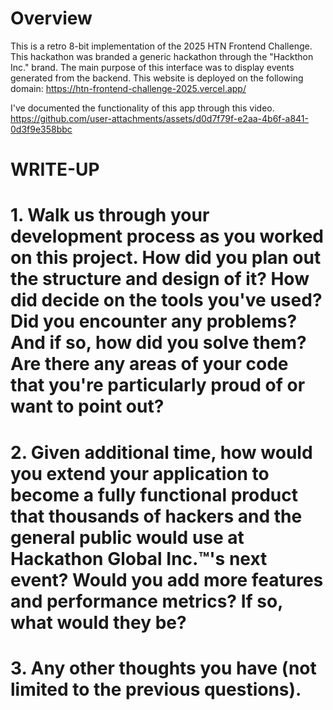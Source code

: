 # Overview 

This is a retro 8-bit implementation of the 2025 HTN Frontend Challenge. This hackathon was branded a generic hackathon through the "Hackthon Inc." brand. The main purpose of this interface was to display events generated from the backend. This website is deployed on the 
following domain: https://htn-frontend-challenge-2025.vercel.app/ 

I've documented the functionality of this app through this video. 
https://github.com/user-attachments/assets/d0d7f79f-e2aa-4b6f-a841-0d3f9e358bbc


# WRITE-UP
# 1. Walk us through your development process as you worked on this project. How did you plan out the structure and design of it? How did decide on the tools you've used? Did you encounter any problems? And if so, how did you solve them? Are there any areas of your code that you're particularly proud of or want to point out?

# 2. Given additional time, how would you extend your application to become a fully functional product that thousands of hackers and the general public would use at Hackathon Global Inc.™'s next event? Would you add more features and performance metrics? If so, what would they be?


# 3. Any other thoughts you have (not limited to the previous questions).
